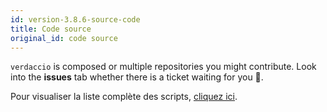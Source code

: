 ```yaml
---
id: version-3.8.6-source-code
title: Code source
original_id: code source
---
```

`verdaccio` is composed or multiple repositories you might contribute. Look into the **issues** tab whether there is a ticket waiting for you 🤠.

Pour visualiser la liste complète des scripts, [cliquez ici](https://github.com/verdaccio/verdaccio/wiki/Repositories).